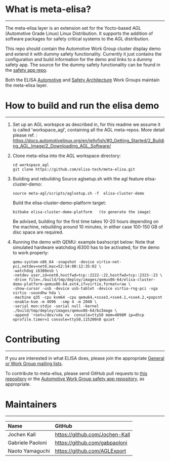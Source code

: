 # What is meta-elisa?

------------

The meta-elisa layer is an extension set for the Yocto-based AGL (Automotive Grade Linux) Linux Distribution.
It supports the addition of software packages for safety critical systems to the AGL distribution.

This repo should contain the Automotive Work Group cluster display demo and extend it with dummy safety functionality.
Currently it just contains the configuration and build information for the demo and links to a dummy safety app.
The source for the dummy safety functionality can be found in the [safety app repo](https://github.com/elisa-tech/wg-automotive-safety-app.).

Both the ELISA [Automotive](https://lists.elisa.tech/g/automotive) and 
[Safety Architecture](https://lists.elisa.tech/g/safety-architecture) Work Groups
maintain the meta-elisa layer.

# How to build and run the elisa demo

------------

1) Set up an AGL workspce as described in, for this readme we assume it is called 'workspace_agl', containing all the AGL meta-repos.
   More detail please ref.  : https://docs.automotivelinux.org/en/jellyfish/#0_Getting_Started/2_Building_AGL_Image/2_Downloading_AGL_Software/


2) Clone meta-elisa into the AGL workspace directory:
   ```
   cd workspace_agl
   git clone https://github.com/elisa-tech/meta-elisa.git
   ```

4) Building and rebuilding
   Source aglsetup.sh with the agl feature elisa-cluster-demo:
   ```
   source meta-agl/scripts/aglsetup.sh -f  elisa-cluster-demo
   ```
   Build the elisa-cluster-demo-platform target:
   ```
   bitbake elisa-cluster-demo-platform   (to generate the image)
   ```
   Be advised, building for the first time takes 10-20 hours depending on the machine, rebuilding around 10 minutes, in either case 100-150 GB of disc space are required.
5) Running the demo with QEMU:
   example bashscript below: Note that simulated hardware watchdog i6300 has to be activated, for the demo to work properly:
   ```
   qemu-system-x86_64 -snapshot -device virtio-net-pci,netdev=net0,mac=52:54:00:12:35:02 \
   -watchdog i6300esb \
   -netdev user,id=net0,hostfwd=tcp::2222-:22,hostfwd=tcp::2323-:23 \
   -drive file=./build/tmp/deploy/images/qemux86-64/elisa-cluster-demo-platform-qemux86-64.ext4,if=virtio,format=raw \
   -show-cursor -usb -device usb-tablet -device virtio-rng-pci -vga virtio -soundhw hda \
   -machine q35 -cpu kvm64 -cpu qemu64,+ssse3,+sse4.1,+sse4.2,+popcnt -enable-kvm -m 4096  -smp 4 -m 2048 \
   -serial mon:stdio -serial null -kernel ./build/tmp/deploy/images/qemux86-64/bzImage \
   -append 'root=/dev/vda rw  console=ttyS0 mem=4096M ip=dhcp oprofile.timer=1 console=ttyS0,115200n8 quiet '
   ```

# Contributing

------------

If you are interested in what ELISA does, please join the appropriate [General or Work Group mailing lists](https://lists.elisa.tech/).

To contribute to meta-elisa, please send GitHub pull requests to [this repository](https://github.com/elisa-tech/meta-elisa)
or the [Automotive Work Group safety app repository](https://github.com/elisa-tech/wg-automotive-safety-app), as appropriate.



# Maintainers

------------

|  Name  |  GitHub  |
| :---- | :---- |
|  Jochen Kall  |  https://github.com/Jochen-Kall  |
|  Gabriele Paoloni |  https://github.com/gabpaoloni  |
|  Naoto Yamaguchi  |  https://github.com/AGLExport  |



